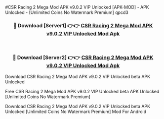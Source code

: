 #CSR Racing 2 Mega Mod APK v9.0.2 VIP Unlocked [APK-MOD] - APK Unlocked - [Unlimited Coins No Watermark Premium] qpcd3



<div align="center">

<h3>🔴 Download [Server1] 👉👉 <a href="https://momento.my/?title=CSR_Racing_2_Mega_Mod_APK_v9.0.2_VIP_Unlocked">CSR Racing 2 Mega Mod APK v9.0.2 VIP Unlocked Mod Apk</a></h3><br>

<h3>🔴 Download [Server2] 👉👉 <a href="https://momento.my/?title=CSR_Racing_2_Mega_Mod_APK_v9.0.2_VIP_Unlocked">CSR Racing 2 Mega Mod APK v9.0.2 VIP Unlocked Mod Apk</a></h3>
</div>



Download CSR Racing 2 Mega Mod APK v9.0.2 VIP Unlocked beta APK Unlocked

Free CSR Racing 2 Mega Mod APK v9.0.2 VIP Unlocked beta APK Unlocked [Unlimited Coins No Watermark Premium]

Download CSR Racing 2 Mega Mod APK v9.0.2 VIP Unlocked beta APK Unlocked [Unlimited Coins No Watermark Premium] Mod For Android
